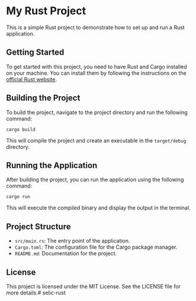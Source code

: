 # My Rust Project

This is a simple Rust project to demonstrate how to set up and run a Rust application.

## Getting Started

To get started with this project, you need to have Rust and Cargo installed on your machine. You can install them by following the instructions on the [official Rust website](https://www.rust-lang.org/tools/install).

## Building the Project

To build the project, navigate to the project directory and run the following command:

```
cargo build
```

This will compile the project and create an executable in the `target/debug` directory.

## Running the Application

After building the project, you can run the application using the following command:

```
cargo run
```

This will execute the compiled binary and display the output in the terminal.

## Project Structure

- `src/main.rs`: The entry point of the application.
- `Cargo.toml`: The configuration file for the Cargo package manager.
- `README.md`: Documentation for the project.

## License

This project is licensed under the MIT License. See the LICENSE file for more details.# selic-rust

